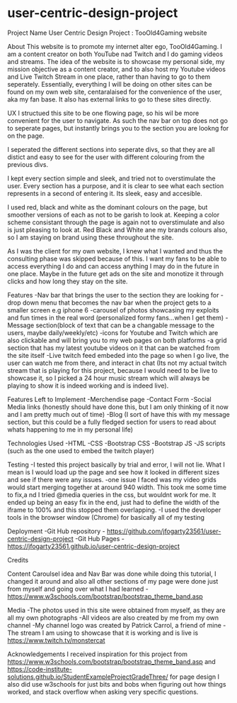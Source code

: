 # user-centric-design-project

Project Name
User Centric Design Project : TooOld4Gaming website

About
This website is to promote my internet alter ego, TooOld4Gaming. I am a content creator on both YouTube nad Twitch and I do gaming videos and streams. The idea of the website is to showcase my personal side, my mission objective as a content creator, and to also host my Youtube videos and Live Twitch Stream in one place, rather than having to go to them seperately. Essentially, everything I will be doing on other sites can be found on my own web site, centaralaised for the convenience of the user, aka my fan base. It also has external links to go to these sites directly.

UX
I structued this site to be one flowing page, so his wil be more convenient for the user to navigate. As such the nav bar on top does not go to seperate pages, but instantly brings you to the section you are lookng for on the page.

I seperated the different sections into seperate divs, so that they are all distict and easy to see for the user with different colouring from the previous divs. 

I kept every section simple and sleek, and tried not to overstimulate the user. Every section has a purpose, and it is clear to see what each section represents in a second of entering it. Its sleek, easy and accesible.

I used red, black and white as the dominant colours on the page, but smoother versions of each as not to be garish to look at. Keeping a color scheme consistant through the page is again not to overstimulate and also is just pleasing to look at. Red Black and White ane my brands colours also, so I am staying on brand using these throughout the site.

As I was the client for my own website, I knew what I wanted and thus the consulting phase was skipped because of this. I want my fans to be able to access everything I do and can access anything I may do in the future in one place. Maybe in the future get ads on the site and monotize it through clicks and how long they stay on the site.

Features
-Nav bar that brings the user to the section they are looking for
-drop down menu that becomes the nav bar when the project gets to a smaller screen e.g iphone 6
-carousel of photos showcasing my exploits and fun times in the real word (personalized formy fans...when I get them)
-Message section(block of text that can be a changable message to the users, maybe daily/weekly/etc)
-icons for Youtube and Twitch which are also clickable and will bring you to my web pages on both platforms
-a grid section that has my latest youtube videos on it that can be watched from the site itself
-Live twitch feed embeded into the page so when I go live, the user can watch me from there, and interact in chat (Its not my actual twitch stream that is playing for this project, because I would need to be live to showcase it, so I picked a 24 hour music stream which will always be playing to show it is indeed working and is indeed live).


Features Left to Implement
-Merchendise page
-Contact Form
-Social Media links (honestly should have done this, but I am only thinking of it now and I am pretty much out of time)
-Blog (I sort of have this with my message section, but this could be a fully fledged section for users to read about whats happening to me in my personal life)

Technologies Used
-HTML
-CSS
-Bootstrap CSS
-Bootstrap JS
-JS scripts (such as the one used to embed the twitch player) 

Testing
-I tested this project basically by trial and error, I will not lie. What I mean is I would load up the page and see how it looked in different sizes and see if there were any issues.
-one issue I faced was my video grids would start merging together at around 940 width. This took me some time to fix,a nd I tried @media queries in the css, but wouldnt work for me. It ended up being an easy fix in the end, just had to define the width of the iframe to 100% and this stopped them overlapping.
-I used the developer tools in the browser window (Chrome) for basically all of my testing

Deployment
-Git Hub repository - https://github.com/jfogarty23561/user-centric-design-project
-Git Hub Pages - https://jfogarty23561.github.io/user-centric-design-project


Credits

Content
Caroulsel idea and Nav Bar was done while doing this tutorial, I changed it around and also all other sections of my page were done just from myself and going over what I had learned - https://www.w3schools.com/bootstrap/bootstrap_theme_band.asp

Media
-The photos used in this site were obtained from myself, as they are all my own photographs
-All videos are also created by me from my own channel
-My channel logo was created by Patrick Carrol, a friend of mine
-The stream I am using to showcase that it is working and is live is https://www.twitch.tv/monstercat

Acknowledgements
I received inspiration for this project from https://www.w3schools.com/bootstrap/bootstrap_theme_band.asp and https://code-institute-solutions.github.io/StudentExampleProjectGradeThree/ for page design
I also did use w3schools for just bits and bobs when figuring out how things worked, and stack overflow when asking very specific questions.
